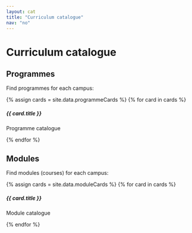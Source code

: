 ```yaml
---
layout: cat
title: "Curriculum catalogue"
nav: "no"
---
```


<h1 class="padTitle">Curriculum catalogue</h1>

<div class="row">
  <div class="col-md-6">
    <h2 class="bolder">Programmes</h2>
    <p>Find programmes for each campus:</p>
    {% assign cards = site.data.programmeCards %}
    {% for card in cards %}
    <div class="card padcard" >
      <div class="card-body">
        <h5 class="card-title">{{ card.title }}</h5>
        <p class="card-text">Programme catalogue
        <a href="planSearch.html" class="stretched-link"><i class="fas fa-chevron-circle-right"></i></a></p>
      </div>
    </div>
    {% endfor %}
  </div>

  <div class="col-md-6">
    <h2 class="bolder">Modules</h2>
    <p>Find modules (courses) for each campus:</p>
    {% assign cards = site.data.moduleCards %}
    {% for card in cards %}
    <div class="card padcard" >
      <div class="card-body">
        <h5 class="card-title">{{ card.title }}</h5>
        <p class="card-text">Module catalogue
        <a href="planSearch.html" class="stretched-link"><i class="fas fa-chevron-circle-right"></i></a></p>
      </div>
    </div>
    {% endfor %}
  </div>

</div>
